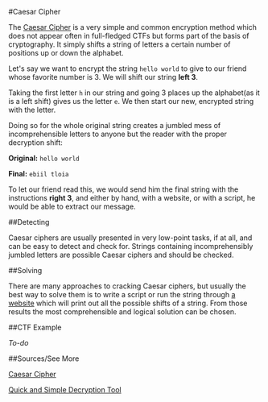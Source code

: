 #Caesar Cipher

The [Caesar Cipher](http://en.wikipedia.org/wiki/Caesar_cipher) is a very simple and common encryption method which does not appear often in full-fledged CTFs but forms part of the basis of cryptography. It simply shifts a string of letters a certain number of positions up or down the alphabet.

Let's say we want to encrypt the string `hello world` to give to our friend whose favorite number is 3.  We will shift our string **left 3**.

Taking the first letter `h` in our string and going 3 places up the alphabet(as it is a left shift) gives us the letter `e`. We then start our new, encrypted string with the letter.

Doing so for the whole original string creates a jumbled mess of incomprehensible letters to anyone but the reader with the proper decryption shift:

**Original:** `hello world`

**Final:**    `ebiil tloia`

To let our friend read this, we would send him the final string with the instructions **right 3**, and either by hand, with a website, or with a script, he would be able to extract our message.

##Detecting

Caesar ciphers are usually presented in very low-point tasks, if at all, and can be easy to detect and check for.  Strings containing incomprehensibly jumbled letters are possible Caesar ciphers and should be checked.

##Solving

There are many approaches to cracking Caesar ciphers, but usually the best way to solve them is to write a script or run the string through [a website](http://www.xarg.org/tools/caesar-cipher) which will print out all the possible shifts of a string. From those results the most comprehensible and logical solution can be chosen.

##CTF Example

*To-do*

##Sources/See More

[Caesar Cipher](http://en.wikipedia.org/wiki/Caesar_cipher)

[Quick and Simple Decryption Tool](http://www.xarg.org/tools/caesar-cipher)
